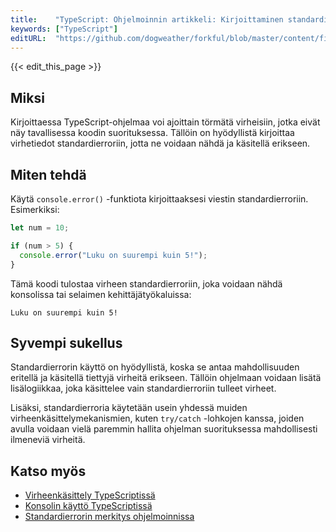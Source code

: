 ```yaml
---
title:    "TypeScript: Ohjelmoinnin artikkeli: Kirjoittaminen standardivirheeseen"
keywords: ["TypeScript"]
editURL:  "https://github.com/dogweather/forkful/blob/master/content/fi/typescript/writing-to-standard-error.md"
---
```


{{< edit_this_page >}}

## Miksi

Kirjoittaessa TypeScript-ohjelmaa voi ajoittain törmätä virheisiin, jotka eivät näy tavallisessa koodin suorituksessa. Tällöin on hyödyllistä kirjoittaa virhetiedot standardierroriin, jotta ne voidaan nähdä ja käsitellä erikseen.

## Miten tehdä

Käytä `console.error()` -funktiota kirjoittaaksesi viestin standardierroriin. Esimerkiksi:

```TypeScript
let num = 10;

if (num > 5) {
  console.error("Luku on suurempi kuin 5!");
}
```

Tämä koodi tulostaa virheen standardierroriin, joka voidaan nähdä konsolissa tai selaimen kehittäjätyökaluissa:

`Luku on suurempi kuin 5!`

## Syvempi sukellus

Standardierrorin käyttö on hyödyllistä, koska se antaa mahdollisuuden eritellä ja käsitellä tiettyjä virheitä erikseen. Tällöin ohjelmaan voidaan lisätä lisälogiikkaa, joka käsittelee vain standardierroriin tulleet virheet.

Lisäksi, standardierroria käytetään usein yhdessä muiden virheenkäsittelymekanismien, kuten `try/catch` -lohkojen kanssa, joiden avulla voidaan vielä paremmin hallita ohjelman suorituksessa mahdollisesti ilmeneviä virheitä.

## Katso myös

- [Virheenkäsittely TypeScriptissä](https://www.typescriptlang.org/docs/handbook/errors.html)
- [Konsolin käyttö TypeScriptissä](https://www.typescriptlang.org/docs/handbook/release-notes/typescript-2-3.html#new-for-typescript-23-log-error-warnings-on-standard-error)
- [Standardierrorin merkitys ohjelmoinnissa](https://techterms.com/definition/standard_error)